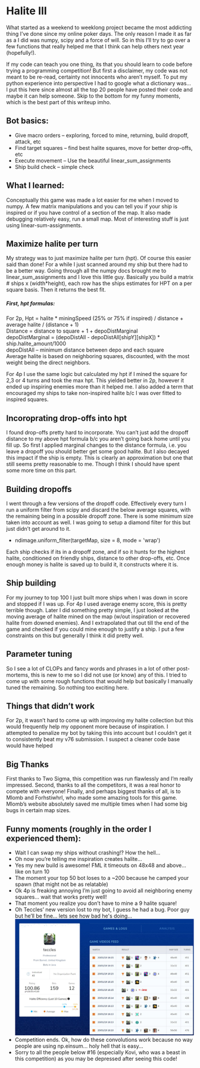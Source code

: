 # Halite III
What started as a weekend to weeklong project became the most addicting thing I’ve done since my online poker days. The only reason I made it as far as a I did was numpy, scipy and a force of will. So in this I’ll try to go over a few functions that really helped me that I think can help others next year (hopefully!). 

If my code can teach you one thing, its that you should learn to code before trying a programming competition! But first a disclaimer, my code was not meant to be re-read, certainty not innocents who aren’t myself. To put my python experience into perspective I had to google what a dictionary was… I put this here since almost all the top 20 people have posted their code and maybe it can help someone. Skip to the bottom for my funny moments, which is the best part of this writeup imho.

## Bot basics:
* Give macro orders – exploring, forced to mine, returning, build dropoff, attack, etc
* Find target squares – find best halite squares, move for better drop-offs, etc
* Execute movement – Use the beautiful linear_sum_assignments
* Ship build check – simple check

## What I learned:
Conceptually this game was made a lot easier for me when I moved to numpy. A few matrix manipulations and you can tell you if your ship is inspired or if you have control of a section of the map. It also made debugging relatively easy, run a small map. Most of interesting stuff is just using linear-sum-assignments.

## Maximize halite per turn
My strategy was to just maximize halite per turn (hpt). Of course this easier said than done! For a while I just scanned around my ship but there had to be a better way. Going through all the numpy docs brought me to linear_sum_assignments and I love this little guy. Basically you build a matrix # ships x (width*height), each row has the ships estimates for HPT on a per square basis. Then it returns the best fit. 

##### First, hpt formulas:
For 2p, 
Hpt = halite * miningSpeed (25% or 75% if inspired) / distance + average halite / (distance + 1)  
Distance = distance to square + 1 + depoDistMarginal  
depoDistMarginal = (depoDistAll - depoDistAll[shipY][shipX]) * ship.halite_amount/1000  
depoDistAll – minimum distance between depo and each square  
Average halite is based on neighboring squares, discounted, with the most weight being the direct neighbors.

For 4p I use the same logic but calculated my hpt if I mined the square for 2,3 or 4 turns and took the max hpt. This yielded better in 2p, however it ended up inspiring enemies more than it helped me. I also added a term that encouraged my ships to take non-inspired halite b/c I was over fitted to inspired squares.

## Incoroprating drop-offs into hpt
I found drop-offs pretty hard to incorporate. You can’t just add the dropoff distance to my above hpt formula b/c you aren’t going back home until you fill up. So first I applied marginal changes to the distance formula, i.e. you leave a dropoff you should better get some good halite. But I also decayed this impact if the ship is empty. This is clearly an approximation but one that still seems pretty reasonable to me. Though I think I should have spent some more time on this part.

## Building dropoffs
I went through a few versions of the dropoff code. Effectively every turn I run a uniform filter from scipy and discard the below average squares, with the remaining being in a possible dropoff zone. There is some minimum size taken into account as well. I was going to setup a diamond filter for this but just didn’t get around to it. 
* ndimage.uniform_filter(targetMap, size = 8, mode = 'wrap')  

Each ship checks if its in a dropoff zone, and if so it hunts for the highest halite, conditioned on friendly ships, distance to other drop-offs, etc. Once enough money is halite is saved up to build it, it constructs where it is. 

## Ship building
For my journey to top 100 I just built more ships when I was down in score and stopped if I was up. For 4p I used average enemy score, this is pretty terrible though. Later I did something pretty simple, I just looked at the moving average of halite mined on the map (w/out inspiration or recovered halite from downed enemies). And I extrapolated that out till the end of the game and checked if you could mine enough to justify a ship. I put a few constraints on this but generally I think it did pretty well.

## Parameter tuning
So I see a lot of CLOPs and fancy words and phrases in a lot of other post-mortems, this is new to me so I did not use (or know) any of this. I tried to come up with some rough functions that would help but basically I manually tuned the remaining. So nothing too exciting here.

## Things that didn’t work
For 2p, it wasn’t hard to come up with improving my halite collection but this would frequently help my opponent more because of inspiration. I attempted to penalize my bot by taking this into account but I couldn’t get it to consistently beat my v76 submission. I suspect a cleaner code base would have helped

## Big Thanks
First thanks to Two Sigma, this competition was run flawlessly and I’m really impressed. Second, thanks to all the competitors, it was a real honor to compete with everyone! Finally, and perhaps biggest thanks of all, is to Mlomb and Forhstiwhrl, who made some amazing tools for this game. Mlomb’s website absolutely saved me multiple times when I had some big bugs in certain map sizes. 

## Funny moments (roughly in the order I experienced them):
* Wait I can swap my ships without crashing!? How the hell…
* Oh now you’re telling me inspiration creates halite…
* Yes my new build is awesome! FML it timeouts on 48x48 and above… like on turn 10
* The moment your top 50 bot loses to a ~200 because he camped your spawn (that might not be as relatable)
* Ok 4p is freaking annoying I’m just going to avoid all neighboring enemy squares… wait that works pretty well!
* That moment you realize you don’t have to mine a 9 halite square!
* Oh Teccles’ new version lost to my bot, I guess he had a bug. Poor guy but he’ll be fine… lets see how bad he's doing...
![Funny pic](funny.JPG)
* Competition ends. Ok, how do these convolutions work because no way people are using np.einsum… holy hell that is easy…
* Sorry to all the people below #16 (especially Kovi, who was a beast in this competition) as you may be depressed after seeing this code!
